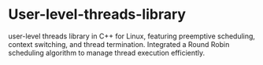 # User-level-threads-library
user-level threads library in C++ for Linux, featuring preemptive scheduling, context switching, and thread termination. Integrated a Round Robin scheduling algorithm to manage thread execution efficiently.
